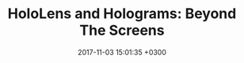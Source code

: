 ---
title: "HoloLens and Holograms: Beyond The Screens"
date:   2017-11-03 15:01:35 +0300
image : '/images/giff.jpg'
image_alt: "Photo des intervenants de la table ronde au Geneva International Film Festival en 2017"
targeturl: "https://www.giff.ch/2020/archive/edition-2017/"
description: "Table ronde au Geneva International Film Festival en 2017 à Genève."
tags: [Table ronde]
---